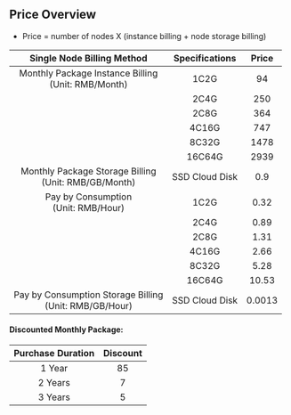 ## Price Overview
* Price = number of nodes X (instance billing + node storage billing)

| Single Node Billing Method	| Specifications	| Price|
|:--:|:--:|:--:|
| Monthly Package Instance Billing</br> (Unit: RMB/Month) |1C2G | 94 |
|  | 2C4G	| 250 |
|  | 2C8G | 364 |
|  | 4C16G	| 747 |
|  | 8C32G	| 1478 |
|  | 16C64G	| 2939 |
| Monthly Package Storage Billing</br> (Unit: RMB/GB/Month) |SSD Cloud Disk | 0.9 |
| Pay by Consumption</br> (Unit: RMB/Hour) |1C2G | 0.32 |
|  | 2C4G	| 0.89 |
|  | 2C8G | 1.31 |
|  | 4C16G	| 2.66 |
|  | 8C32G	| 5.28 |
|  | 16C64G	| 10.53 |
| Pay by Consumption Storage Billing</br> (Unit: RMB/GB/Hour) |SSD Cloud Disk | 0.0013 |

#### Discounted Monthly Package:
| Purchase Duration	| Discount	| 
|:--:|:--: |
| 1 Year |85 |
| 2 Years | 7 |
| 3 Years | 5 |
